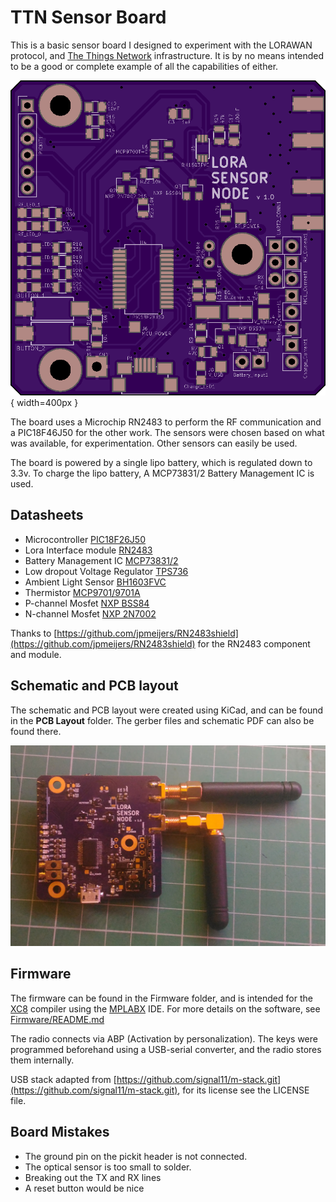 # TTN Sensor Board

This is a basic sensor board I designed to experiment with the LORAWAN protocol, and [The Things Network](https://www.thethingsnetwork.org/) infrastructure. It is by no means intended to be a good or complete example of all the capabilities of either.

![Board Top layout](images/board_top.png?raw=true "Board Top layout"){ width=400px }

The board uses a Microchip RN2483 to perform the RF communication and a PIC18F46J50 for the other work. The sensors were chosen based on what was available, for experimentation. Other sensors can easily be used.

The board is powered by a single lipo battery, which is regulated down to 3.3v. To charge the lipo battery, A MCP73831/2 Battery Management IC is used.

## Datasheets

* Microcontroller [PIC18F26J50](http://ww1.microchip.com/downloads/en/DeviceDoc/39632e.pdf)
* Lora Interface module [RN2483](http://ww1.microchip.com/downloads/en/DeviceDoc/50002346A.pdf)
* Battery Management IC [MCP73831/2](http://ww1.microchip.com/downloads/en/DeviceDoc/20001984g.pdf)
* Low dropout Voltage Regulator [TPS736](http://www.ti.com/lit/ds/symlink/tps736.pdf)
* Ambient Light Sensor [BH1603FVC](http://rohmfs.rohm.com/en/products/databook/datasheet/ic/sensor/light/bh1603fvc-e.pdf)
* Thermistor [MCP9701/9701A](http://ww1.microchip.com/downloads/en/DeviceDoc/21942e.pdf)
* P-channel Mosfet [NXP BSS84](http://www.nxp.com/documents/data_sheet/BSS84.pdf)
* N-channel Mosfet [NXP 2N7002](https://www.nxp.com/documents/data_sheet/2N7002.pdf)

Thanks to [https://github.com/jpmeijers/RN2483shield](https://github.com/jpmeijers/RN2483shield) for the RN2483 component and module.

## Schematic and PCB layout
The schematic and PCB layout were created using KiCad, and can be found in the **PCB Layout** folder. The gerber files and schematic PDF can also be found there.

![Photo of soldered board](images/board_photo.jpg?raw=true "Photo of soldered board")

## Firmware

The firmware can be found in the Firmware folder, and is intended for the [XC8](http://www.microchip.com/mplab/compilers) compiler using the [MPLABX](http://www.microchip.com/mplab/mplab-x-ide) IDE. For more details on the software, see [Firmware/README.md](Firmware/README.md)

The radio connects via ABP (Activation by personalization). The keys were programmed beforehand using a USB-serial converter, and the radio stores them internally.

USB stack adapted from [https://github.com/signal11/m-stack.git](https://github.com/signal11/m-stack.git), for its license see the LICENSE file.

[comment]: # (Bill of Materials)

## Board Mistakes

* The ground pin on the pickit header is not connected.
* The optical sensor is too small to solder.
* Breaking out the TX and RX lines 
* A reset button would be nice
